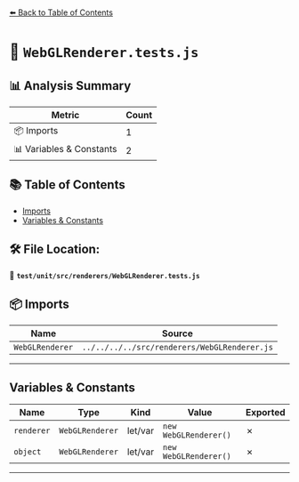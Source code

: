 [⬅️ Back to Table of Contents](../../../../index.md)

# 📄 `WebGLRenderer.tests.js`

## 📊 Analysis Summary

| Metric | Count |
|--------|-------|
| 📦 Imports | 1 |
| 📊 Variables & Constants | 2 |

## 📚 Table of Contents

- [Imports](#imports)
- [Variables & Constants](#variables-constants)

## 🛠️ File Location:
📂 **`test/unit/src/renderers/WebGLRenderer.tests.js`**

## 📦 Imports

| Name | Source |
|------|--------|
| `WebGLRenderer` | `../../../../src/renderers/WebGLRenderer.js` |


---

## Variables & Constants

| Name | Type | Kind | Value | Exported |
|------|------|------|-------|----------|
| `renderer` | `WebGLRenderer` | let/var | `new WebGLRenderer()` | ✗ |
| `object` | `WebGLRenderer` | let/var | `new WebGLRenderer()` | ✗ |


---